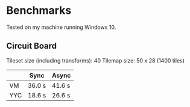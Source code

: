 # Benchmarks

Tested on my machine running Windows 10.

## Circuit Board

Tileset size (including transforms): 40
Tilemap size: 50 x 28 (1400 tiles)

|      | Sync   | Async  |
|------|--------|--------|
| VM   | 36.0 s | 41.6 s |
| YYC  | 18.6 s | 26.6 s |